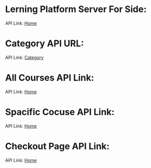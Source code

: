 # Lerning Platform Server For Side:
API Link: [Home](https://rakib-learning-platform-server.vercel.app/)

# Category API URL:

API Link: [Category](https://rakib-learning-platform-server.vercel.app/categories)


# All Courses API Link:
API Link: [Home](https://rakib-learning-platform-server.vercel.app/courses)


# Spacific Cocuse API Link:
API Link: [Home](https://rakib-learning-platform-server.vercel.app/course/:id)


# Checkout Page API Link:
API Link: [Home](https://rakib-learning-platform-server.vercel.app/checkout/:id)
